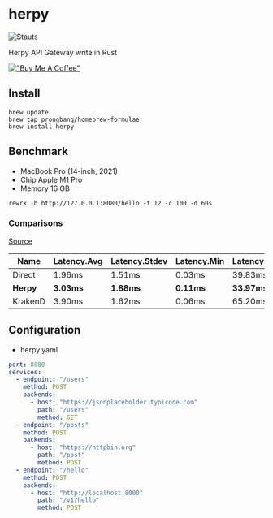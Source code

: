 # herpy

![Stauts](https://github.com/prongbang/herpy/actions/workflows/rust.yml/badge.svg)

Herpy API Gateway write in Rust

[!["Buy Me A Coffee"](https://www.buymeacoffee.com/assets/img/custom_images/orange_img.png)](https://www.buymeacoffee.com/prongbang)

## Install

```shell
brew update
brew tap prongbang/homebrew-formulae
brew install herpy
```

## Benchmark

- MacBook Pro (14-inch, 2021)
- Chip Apple M1 Pro
- Memory 16 GB

```shell
rewrk -h http://127.0.0.1:8080/hello -t 12 -c 100 -d 60s
```

### Comparisons

[Source](https://github.com/prongbang/herpy-bench)

| Name | Latency.Avg | Latency.Stdev | Latency.Min | Latency.Max | Request.Total | Request.Req/Sec | Transfer.Total | Transfer.Rate |
|----------------|---|---|---|---|---|---|---|---|
| Direct         |1.96ms|1.51ms|0.03ms|39.83ms|3053635|50894.22|381.49 MB|6.36 MB/Sec|
| **Herpy**          |**3.03ms**|**1.88ms**|**0.11ms**|**33.97ms**|**1978253**|**32971.05**|**186.77 MB**|**3.11 MB/Sec**|
| KrakenD        |3.90ms|1.62ms|0.06ms|65.20ms|1539334|25656.21|344.99 MB|5.75 MB/Sec|

## Configuration

- herpy.yaml

```yaml
port: 8080
services:
  - endpoint: "/users"
    method: POST
    backends:
      - host: "https://jsonplaceholder.typicode.com"
        path: "/users"
        method: GET
  - endpoint: "/posts"
    method: POST
    backends:
      - host: "https://httpbin.org"
        path: "/post"
        method: POST
  - endpoint: "/hello"
    method: POST
    backends:
      - host: "http://localhost:8000"
        path: "/v1/hello"
        method: POST
```
